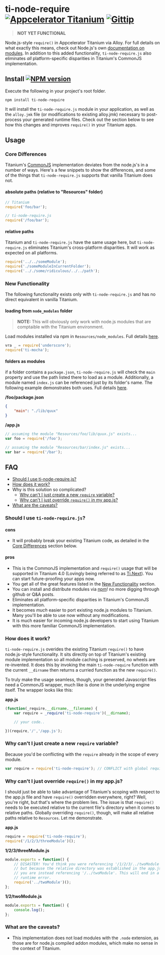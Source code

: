 # ti-node-require [![Appcelerator Titanium](http://www-static.appcelerator.com/badges/alloy-git-badge-sq.png)](http://www.appcelerator.com/titanium/alloy/) [![Gittip](http://img.shields.io/gittip/Tony%20Lukasavage.png)](https://www.gittip.com/Tony%20Lukasavage/)

> **NOT YET FUNCTIONAL**

Node.js-style `require()` in Appcelerator Titanium via Alloy. For full details on what exactly this means, check out Node.js's own [documentation on modules](http://nodejs.org/api/modules.html). In addition to this added functionality, `ti-node-require.js` also eliminates _all_ platform-specific disparities in Titanium's CommonJS implementation.

## Install [![NPM version](https://badge.fury.io/js/ti-node-require.png)](http://badge.fury.io/js/ti-node-require)

Execute the following in your project's root folder.

```
npm install ti-node-require
```

It will install the `ti-node-require.js` module in your application, as well as the `alloy.jmk` file (or modifications to existing alloy.jmk) necessary to post-process your generated runtime files. Check out the section below to see how this changes and improves `require()` in your Titanium apps.

## Usage

### Core Differences

Titanium's [CommonJS](http://wiki.commonjs.org/wiki/CommonJS) implementation deviates from the node.js's in a number of ways. Here's a few snippets to show the differences, and some of the things that `ti-node-require.js` supports that vanilla Titanium does not.

#### absolute paths (relative to "Resources" folder)

```javascript
// Titanium
require('foo/bar');

// ti-node-require.js
require('/foo/bar');
```

#### relative paths

Titanium and `ti-node-require.js` have the same usage here, but `ti-node-require.js` eliminates Titanium's cross-platform disparities. It will work as expected on all platforms.

```javascript
require('../../someModule');
require('./someModuleInCurrentFolder');
require('.././some/ridiculous/../../path');
```

### New Functionality

The following functionality exists only with `ti-node-require.js` and has no direct equivalent in vanilla Titanium.

#### loading from `node_modules` folder

> **NOTE:** This will obviously only work with node.js modules that are comptaible with the Titanium environment.

Load modules installed via npm in `Resources/node_modules`. Full details [here](http://nodejs.org/api/modules.html#modules_loading_from_node_modules_folders).

```javascript
vra _ = require('underscore');
require('ti-mocha');
```

#### folders as modules

if a folder contains a `package.json`, `ti-node-require.js` will check the `main` property and use the path listed there to load as a module. Additionally, a module named `index.js` can be referenced just by its folder's name. The following example demonstrates both uses. Full details [here](http://nodejs.org/api/modules.html#modules_folders_as_modules).

**/foo/package.json**
```json
{
	"main": "./lib/quux"
}
```

**/app.js**
```javascript
// assuming the module "Resources/foo/lib/quux.js" exists...
var foo = require('/foo');

// assuming the module "Resources/bar/index.js" exists...
var bar = require('/bar');
```

## FAQ

* [Should I use ti-node-require.js?](#should-i-use-ti-node-requirejs)
* [How does it work?](#how-does-it-work)
* Why is this solution so complicated?
	* [Why can't I just create a new `require` variable?](#why-cant-i-just-create-a-new-require-variable)
	* [Why can't I just override `require()` in my app.js?](#why-cant-i-just-override-require-in-my-appjs)
* [What are the caveats?](#what-are-the-caveats)

### Should I use `ti-node-require.js`?

#### cons

* It will probably break your existing Titanium code, as detailed in the [Core Differences](#core-differences) section below. 

#### pros

* This is the CommonJS implementation and `require()` usage that will be supported in Titanium 4.0 (Lovingly being referred to as [Ti.Next](http://www.appcelerator.com/blog/2013/09/updates-on-ti-next/)). You can start future-proofing your apps now.
* You get all of the great features listed in the [New Functionality](#new-functionality) section.
* You can install and distribute modules via [npm](https://www.npmjs.org/)! no more digging through github or Q&A posts.
* Eliminates all platform-specific disparities in Titanium's CommonJS implementation.
* It becomes _much_ easier to port existing node.js modules to Titanium. Many you'll be able to use now without any modifications. 
* It is much easier for incoming node.js developers to start using Titanium with this more familiar CommonJS implementation.

### How does it work?

`ti-node-require.js` overides the existing Titanium `require()` to have node.js-style functionality. It sits directly on top of Titanium's existing module implementation so all module caching is preserved, no wheels are re-invented. It does this by invoking the main `ti-node-require` function with the current `__dirname` then returns a curried function as the new `require()`.

To truly make the usage seamless, though, your generated Javascript files need a CommonJS wrapper, much like is done in the underlying engine itself. The wrapper looks like this: 

**app.js**
```js
(function(_require,__dirname,__filename) {
	var require = _require('ti-node-require')(__dirname);

	// your code..

})(require,'/','/app.js');
```

### Why can't I just create a new `require` variable?

Because you'd be conflicting with the `require` already in the scope of every module.

```js
var require = require('ti-node-require'); // CONFLICT with global require 
```

### Why can't I just override `require()` in my app.js?

I should just be able to take advantage of Titanium's scoping with respect to the app.js file and have `require()` overridden everywhere, right? Well, you're right, but that's where the problem lies. The issue is that `require()` needs to be executed relative to the current file's directory when it comes to relative paths. Globally overriding `require()`, though, will make all relative paths relative to `Resources`. Let me demonstrate.

**app.js**
```js
require = require('ti-node-require');
require('/1/2/3/threeModule')();
```

**1/2/3/threeModule.js**
```js
module.exports = function() {
	// DISASTER! You'd think you were referencing '/1/2/3/../twoModule' here,
	// but because the relative directory was established in the app.js
	// you are instead referencing '/../twoModule'. This will end in a 
	// runtime error.
	require('../twoModule')();
};
```

**1/2/twoModule.js**
```js
module.exports = function() {
	console.log();
};
```

### What are the caveats?

* This implementation does not load modules with the `.node` extension, as those are for node.js compiled addon modules, which make no sense in the context of Titanium.
